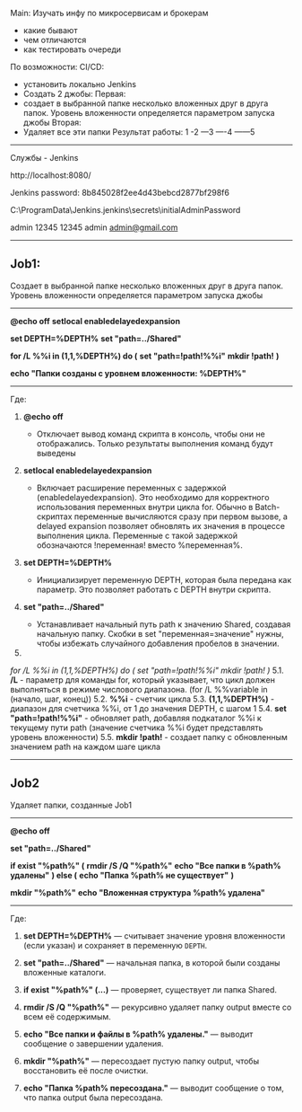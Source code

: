
Main:
Изучать инфу по микросервисам и брокерам
   - какие бывают
   - чем отличаются
   - как тестировать очереди

По возможности:
CI/CD: 
   - установить локально Jenkins
   - Создать 2 джобы:
Первая: 
- создает в выбранной папке несколько вложенных друг в друга папок. Уровень вложенности определяется параметром запуска джобы
Вторая:
- Удаляет все эти папки
Результат работы:
1
-2
—3
—-4
——5

---

Службы - Jenkins

http://localhost:8080/

Jenkins password: 8b845028f2ee4d43bebcd2877bf298f6

C:\ProgramData\Jenkins\.jenkins\secrets\initialAdminPassword

admin
12345
12345
admin
admin@gmail.com

---

## Job1:

Cоздает в выбранной папке несколько вложенных друг в друга папок. Уровень вложенности определяется параметром запуска джобы

---
**@echo off**
**setlocal enabledelayedexpansion**

**set DEPTH=%DEPTH%**
**set "path=../Shared"**

**for /L \%%i in (1,1,%DEPTH%) do (**
    **set "path=!path!\%%i"**
    **mkdir !path!**
**)**

**echo "Папки созданы с уровнем вложенности: %DEPTH%"**

---
Где:

1. **@echo off** 
	- Отключает вывод команд скрипта в консоль, чтобы они не отображались. Только результаты выполнения команд будут выведены

2. **setlocal enabledelayedexpansion**
	- Включает расширение переменных с задержкой (enabledelayedexpansion). Это необходимо для корректного использования переменных внутри цикла for. Обычно в Batch-скриптах переменные вычисляются сразу при первом вызове, а delayed expansion позволяет обновлять их значения в процессе выполнения цикла. Переменные с такой задержкой обозначаются !переменная! вместо %переменная%.

3. **set DEPTH=%DEPTH%**
	- Инициализирует переменную DEPTH, которая была передана как параметр. Это позволяет работать с DEPTH внутри скрипта.

4. **set "path=../Shared"**
	- Устанавливает начальный путь path к значению Shared, создавая начальную папку. Скобки в set "переменная=значение" нужны, чтобы избежать случайного добавления пробелов в значении.

5. 
*for /L \%%i in (1,1,%DEPTH%) do (*
    *set "path=!path!\%%i"*
    *mkdir !path!*
*)*
	5.1. **/L** 
		- параметр для команды for, который указывает, что цикл должен выполняться в режиме числового диапазона. (for /L \%%variable in (начало, шаг, конец))
	5.2. **\%%i** 
		- счетчик цикла
	5.3. **(1,1,%DEPTH%)** 
		- диапазон для счетчика \%%i, от 1 до значения DEPTH, с шагом 1
	5.4. **set "path=!path!\%%i"** 
		- обновляет path, добавляя подкаталог \%%i к текущему пути path (значение счетчика \%%i будет представлять уровень вложенности)
	5.5. **mkdir !path!** 
		- создает папку с обновленным значением path на каждом шаге цикла

---

## Job2

Удаляет папки, созданные Job1

---
**@echo off**

**set "path=../Shared"**

**if exist "%path%" (**
    **rmdir /S /Q "%path%"**
    **echo "Все папки в %path% удалены"**
**) else (**
    **echo "Папка %path% не существует"**
**)**

**mkdir "%path%"**
**echo "Вложенная структура %path% удалена"**

---
Где:

1. **set DEPTH=%DEPTH%** 
	— считывает значение уровня вложенности (если указан) и сохраняет в переменную `DEPTH`.

2. **set "path=../Shared"** 
	— начальная папка, в которой были созданы вложенные каталоги.

3. **if exist "%path%" (...)** 
	— проверяет, существует ли папка Shared.

4. **rmdir /S /Q "%path%"** 
	— рекурсивно удаляет папку output вместе со всем её содержимым.

5. **echo "Все папки и файлы в %path% удалены."** 
	— выводит сообщение о завершении удаления.

6. **mkdir "%path%"** 
	— пересоздает пустую папку output, чтобы восстановить её после очистки.

7. **echo "Папка %path% пересоздана."** 
	— выводит сообщение о том, что папка output была пересоздана.